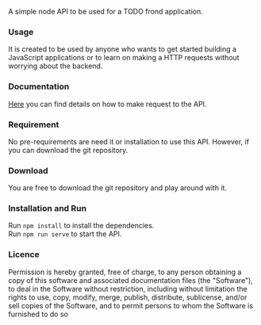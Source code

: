 A simple node API to be used for a TODO frond application.

### Usage

It is created to be used by anyone who wants to get started building a JavaScript applications or to learn on making a HTTP requests without worrying about the backend.

### Documentation
<!--TODO: add link to the swagger doc-->

[Here](https://github.com/oanaCristeaC) you can find details on how to make request to the API. 

### Requirement

No pre-requirements are need it or installation to use this API. However, if you can download the git repository.

### Download

You are free to download the git repository and play around with it. 

### Installation and Run 

Run ```npm install``` to install the dependencies. <br>
Run ```npm run serve``` to start the API.

### Licence

Permission is hereby granted, free of charge, to any person obtaining a copy
of this software and associated documentation files (the "Software"), to deal
in the Software without restriction, including without limitation the rights
to use, copy, modify, merge, publish, distribute, sublicense, and/or sell
copies of the Software, and to permit persons to whom the Software is
furnished to do so




